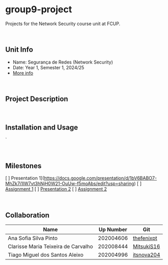 # group9-project

Projects for the Network Security course unit at FCUP.

&nbsp;

## Unit Info

- Name: Segurança de Redes (Network Security)
- Date: Year 1, Semester 1, 2024/25
- [More info](https://sigarra.up.pt/fcup/en/cur_geral.cur_view?pv_ano_lectivo=2023&pv_origem=CUR&pv_tipo_cur_sigla=M&pv_curso_id=23181)

&nbsp;

## Project Description

<TODO>

&nbsp;

## Installation and Usage

<TODO>`

&nbsp;

## Milestones

<TODO>


[ ] Presentation 1](https://docs.google.com/presentation/d/1bV6BABO7-MhZk7i1IW7vt3hNjH0W21-OuUw-f5moAbs/edit?usp=sharing)
[ ] [Assignment 1](https://pt.overleaf.com/2881939533pdnsfhfwphkg#759402)
[ ] [Presentation 2]()
[ ] [Assignment 2]()

&nbsp;

## Collaboration

| Name                                | Up Number | Git                                         |
| ----------------------------------- | --------- | ------------------------------------------- |
| Ana Sofia Silva Pinto | 202004606 | [thefenixpt](https://github.com/thefenixpt) |
| Clarisse Maria Teixeira de Carvalho | 202008444 | [MitsukiS16](https://github.com/MitsukiS16) |
| Tiago Miguel dos Santos Aleixo | 202004996 | [itsnova204](https://github.com/itsnova204)   |

